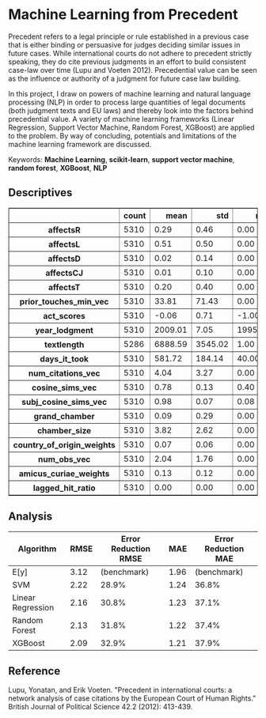 # Machine Learning from Precedent

Precedent refers to a legal principle or rule established in a previous case that is either binding or persuasive for judges deciding similar issues in future cases. While international courts do not adhere to precedent strictly speaking, they do cite previous judgments in an effort to build consistent case-law over time (Lupu and Voeten 2012). Precedential value can be seen as the influence or authority of a judgment for future case law building. 

In this project, I draw on powers of machine learning and natural language processing (NLP) in order to process large quantities of legal documents (both judgment texts and EU laws) and thereby look into the factors behind precedential value. A variety of machine learning frameworks (Linear Regression, Support Vector Machine, Random Forest, XGBoost) are applied to the problem. By way of concluding, potentials and limitations of the machine learning framework are discussed. 

Keywords: **Machine Learning**, **scikit-learn**, **support vector machine**, **random forest**, **XGBoost**, **NLP**

## Descriptives 
<div>
<table border="1" class="dataframe">
  <thead>
    <tr style="text-align: right;">
      <th></th>
      <th>count</th>
      <th>mean</th>
      <th>std</th>
      <th>min</th>
      <th>max</th>
    </tr>
  </thead>
  <tbody>
    <tr>
      <th>affectsR</th>
      <td>5310</td>
      <td>0.29</td>
      <td>0.46</td>
      <td>0.00</td>
      <td>1.00</td>
    </tr>
    <tr>
      <th>affectsL</th>
      <td>5310</td>
      <td>0.51</td>
      <td>0.50</td>
      <td>0.00</td>
      <td>1.00</td>
    </tr>
    <tr>
      <th>affectsD</th>
      <td>5310</td>
      <td>0.02</td>
      <td>0.14</td>
      <td>0.00</td>
      <td>1.00</td>
    </tr>
    <tr>
      <th>affectsCJ</th>
      <td>5310</td>
      <td>0.01</td>
      <td>0.10</td>
      <td>0.00</td>
      <td>1.00</td>
    </tr>
    <tr>
      <th>affectsT</th>
      <td>5310</td>
      <td>0.20</td>
      <td>0.40</td>
      <td>0.00</td>
      <td>1.00</td>
    </tr>
    <tr>
      <th>prior_touches_min_vec</th>
      <td>5310</td>
      <td>33.81</td>
      <td>71.43</td>
      <td>0.00</td>
      <td>408.00</td>
    </tr>
    <tr>
      <th>act_scores</th>
      <td>5310</td>
      <td>-0.06</td>
      <td>0.71</td>
      <td>-1.00</td>
      <td>1.59</td>
    </tr>
    <tr>
      <th>year_lodgment</th>
      <td>5310</td>
      <td>2009.01</td>
      <td>7.05</td>
      <td>1995.00</td>
      <td>2019.00</td>
    </tr>
    <tr>
      <th>textlength</th>
      <td>5286</td>
      <td>6888.59</td>
      <td>3545.02</td>
      <td>1.00</td>
      <td>53818.00</td>
    </tr>
    <tr>
      <th>days_it_took</th>
      <td>5310</td>
      <td>581.72</td>
      <td>184.14</td>
      <td>40.00</td>
      <td>2056.00</td>
    </tr>
    <tr>
      <th>num_citations_vec</th>
      <td>5310</td>
      <td>4.04</td>
      <td>3.27</td>
      <td>0.00</td>
      <td>47.00</td>
    </tr>
    <tr>
      <th>cosine_sims_vec</th>
      <td>5310</td>
      <td>0.78</td>
      <td>0.13</td>
      <td>0.40</td>
      <td>1.99</td>
    </tr>
    <tr>
      <th>subj_cosine_sims_vec</th>
      <td>5310</td>
      <td>0.98</td>
      <td>0.07</td>
      <td>0.08</td>
      <td>2.00</td>
    </tr>
    <tr>
      <th>grand_chamber</th>
      <td>5310</td>
      <td>0.09</td>
      <td>0.29</td>
      <td>0.00</td>
      <td>1.00</td>
    </tr>
    <tr>
      <th>chamber_size</th>
      <td>5310</td>
      <td>3.82</td>
      <td>2.62</td>
      <td>0.00</td>
      <td>22.00</td>
    </tr>
    <tr>
      <th>country_of_origin_weights</th>
      <td>5310</td>
      <td>0.07</td>
      <td>0.06</td>
      <td>0.00</td>
      <td>0.17</td>
    </tr>
    <tr>
      <th>num_obs_vec</th>
      <td>5310</td>
      <td>2.04</td>
      <td>1.76</td>
      <td>0.00</td>
      <td>15.00</td>
    </tr>
    <tr>
      <th>amicus_curiae_weights</th>
      <td>5310</td>
      <td>0.13</td>
      <td>0.12</td>
      <td>0.00</td>
      <td>0.74</td>
    </tr>
    <tr>
      <th>lagged_hit_ratio</th>
      <td>5310</td>
      <td>0.00</td>
      <td>0.00</td>
      <td>0.00</td>
      <td>0.01</td>
    </tr>
  </tbody>
</table>
</div>

## Analysis

|Algorithm           | RMSE  | Error Reduction RMSE  | MAE     | Error Reduction MAE |
|--------------------|-------|-----------------------|---------|---------------------|
| E[y]               | 3.12  | (benchmark)           | 1.96    | (benchmark)         |
| SVM                | 2.22  | 28.9%                 | 1.24    | 36.8%  |
| Linear Regression  | 2.16  | 30.8%                 | 1.23    | 37.1%  |
| Random Forest      | 2.13  | 31.8%                 | 1.22    | 37.4%  |
| XGBoost            | 2.09  | 32.9%                 | 1.21    | 37.9%  |


## Reference

Lupu, Yonatan, and Erik Voeten. "Precedent in international courts: a network analysis of case citations by the European Court of Human Rights." British Journal of Political Science 42.2 (2012): 413-439.
